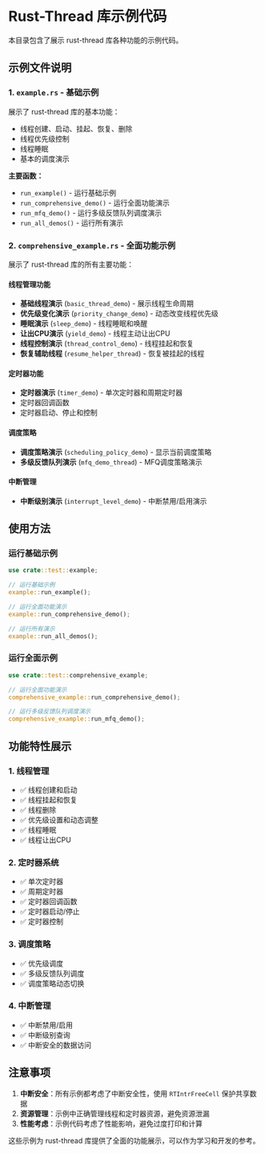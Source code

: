 # Rust-Thread 库示例代码

本目录包含了展示 rust-thread 库各种功能的示例代码。

## 示例文件说明

### 1. `example.rs` - 基础示例
展示了 rust-thread 库的基本功能：
- 线程创建、启动、挂起、恢复、删除
- 线程优先级控制
- 线程睡眠
- 基本的调度演示

**主要函数：**
- `run_example()` - 运行基础示例
- `run_comprehensive_demo()` - 运行全面功能演示
- `run_mfq_demo()` - 运行多级反馈队列调度演示
- `run_all_demos()` - 运行所有演示

### 2. `comprehensive_example.rs` - 全面功能示例
展示了 rust-thread 库的所有主要功能：

#### 线程管理功能
- **基础线程演示** (`basic_thread_demo`) - 展示线程生命周期
- **优先级变化演示** (`priority_change_demo`) - 动态改变线程优先级
- **睡眠演示** (`sleep_demo`) - 线程睡眠和唤醒
- **让出CPU演示** (`yield_demo`) - 线程主动让出CPU
- **线程控制演示** (`thread_control_demo`) - 线程挂起和恢复
- **恢复辅助线程** (`resume_helper_thread`) - 恢复被挂起的线程

#### 定时器功能
- **定时器演示** (`timer_demo`) - 单次定时器和周期定时器
- 定时器回调函数
- 定时器启动、停止和控制

#### 调度策略
- **调度策略演示** (`scheduling_policy_demo`) - 显示当前调度策略
- **多级反馈队列演示** (`mfq_demo_thread`) - MFQ调度策略演示

#### 中断管理
- **中断级别演示** (`interrupt_level_demo`) - 中断禁用/启用演示

## 使用方法

### 运行基础示例
```rust
use crate::test::example;

// 运行基础示例
example::run_example();

// 运行全面功能演示
example::run_comprehensive_demo();

// 运行所有演示
example::run_all_demos();
```

### 运行全面示例
```rust
use crate::test::comprehensive_example;

// 运行全面功能演示
comprehensive_example::run_comprehensive_demo();

// 运行多级反馈队列调度演示
comprehensive_example::run_mfq_demo();
```

## 功能特性展示

### 1. 线程管理
- ✅ 线程创建和启动
- ✅ 线程挂起和恢复
- ✅ 线程删除
- ✅ 优先级设置和动态调整
- ✅ 线程睡眠
- ✅ 线程让出CPU

### 2. 定时器系统
- ✅ 单次定时器
- ✅ 周期定时器
- ✅ 定时器回调函数
- ✅ 定时器启动/停止
- ✅ 定时器控制

### 3. 调度策略
- ✅ 优先级调度
- ✅ 多级反馈队列调度
- ✅ 调度策略动态切换

### 4. 中断管理
- ✅ 中断禁用/启用
- ✅ 中断级别查询
- ✅ 中断安全的数据访问

## 注意事项

1. **中断安全**：所有示例都考虑了中断安全性，使用 `RTIntrFreeCell` 保护共享数据
2. **资源管理**：示例中正确管理线程和定时器资源，避免资源泄漏
3. **性能考虑**：示例代码考虑了性能影响，避免过度打印和计算

这些示例为 rust-thread 库提供了全面的功能展示，可以作为学习和开发的参考。 